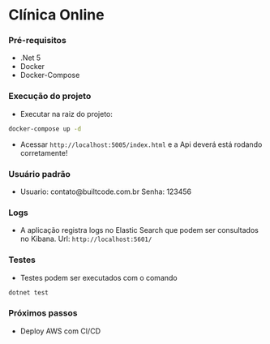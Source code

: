 # Clínica Online 


### Pré-requisitos

- .Net 5 
- Docker  
- Docker-Compose 

### Execução do projeto

- Executar na raiz do projeto:
```bash
docker-compose up -d
```

- Acessar `http://localhost:5005/index.html` e a Api deverá está rodando corretamente!

### Usuário padrão

- Usuario: contato<span>@</span>builtcode.com.br Senha: 123456

### Logs

- A aplicação registra logs no Elastic Search que podem ser consultados no Kibana. Url: `http://localhost:5601/`

### Testes

- Testes podem ser executados com o comando 
```bash
dotnet test
```

### Próximos passos

- Deploy AWS com CI/CD
